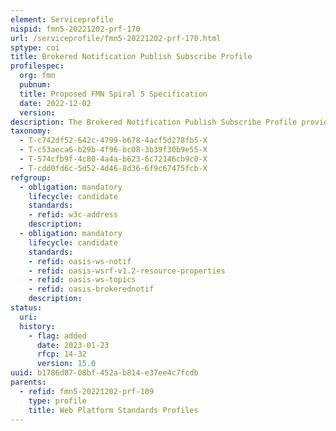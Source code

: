 ```yaml
---
element: Serviceprofile
nispid: fmn5-20221202-prf-170
url: /serviceprofile/fmn5-20221202-prf-170.html
sptype: coi
title: Brokered Notification Publish Subscribe Profile
profilespec:
  org: fmn
  pubnum: 
  title: Proposed FMN Spiral 5 Specification
  date: 2022-12-02
  version: 
description: The Brokered Notification Publish Subscribe Profile provides standards and guidance based on WS-BrokeredNotification.
taxonomy:
  - T-c742df52-642c-4799-b678-4acf5d278fb5-X
  - T-c53aeca6-b29b-4f96-bc08-3b39f30b9e55-X
  - T-574cfb9f-4c80-4a4a-b623-6c72146cb9c0-X
  - T-cdd0fd6c-5d52-4d46-8d36-6f9c67475fcb-X
refgroup:
  - obligation: mandatory
    lifecycle: candidate
    standards: 
    - refid: w3c-address
    description: 
  - obligation: mandatory
    lifecycle: candidate
    standards: 
    - refid: oasis-ws-notif
    - refid: oasis-wsrf-v1.2-resource-properties
    - refid: oasis-ws-topics
    - refid: oasis-brokerednotif
    description: 
status:
  uri: 
  history: 
    - flag: added
      date: 2023-01-23
      rfcp: 14-32
      version: 15.0
uuid: b1786d87-08bf-452a-b814-e37ee4c7fcdb
parents:
  - refid: fmn5-20221202-prf-109
    type: profile
    title: Web Platform Standards Profiles
---
```

